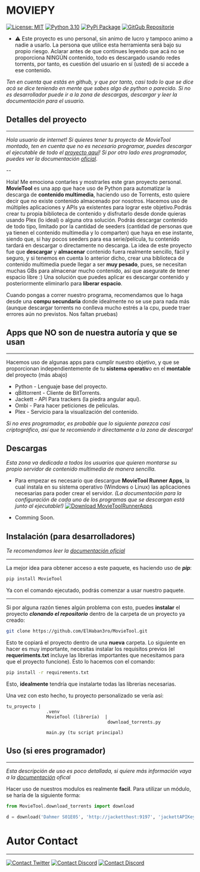 # MOVIEPY

[![License: MIT](https://img.shields.io/badge/License-MIT-yellowgreen.svg?style=flat-square)](https://opensource.org/licenses/MIT) [![Python 3.10](https://img.shields.io/badge/Python-3.10-blue.svg?style=flat-square&logo=python)](https://www.python.org/downloads/release/python-310/) [![PyPi Package](https://img.shields.io/badge/PyPi_Package-pip_install_MovieTool-yellow.svg?style=flat-square&logo=pypi)](https://pypi.org/project/MovieTool/) [![GitGub Repositorie](https://img.shields.io/badge/GitHub_Repositorie-MovieTool-gray.svg?style=flat-square&logo=github)](https://github.com/ElHaban3ro/MovieTool/)

* ⚠ Este proyecto es uno personal, sin animo de lucro y tampoco animo a nadie a usarlo. La persona que utilice esta herramienta será bajo su propio riesgo. Aclarar antes de que continues leyendo que acá no se proporciona NINGÚN contenido, todo es descargado usando redes torrents, por tanto, es cuestión del usuario en sí (usted) de si accede a ese contenido.

*Ten en cuenta que estás en github, y que por tanto, casi todo lo que se dice acá se dice teniendo en mente que sabes algo de python o parecido. Si no es desarrollador puede ir a la zona de descargas, descargar y leer la documentación para el usuario.*


## Detalles del proyecto

---
*Hola usuario de internet! Si quieres tener tu proyecto de MovieTool montado, ten en cuenta que no es necesario programar, puedes descargar el ejecutable de todo el [proyecto aquí](https://elhaban3ro.github.io/MTRA/)! Si por otro lado eres programador, puedes ver la documentación [oficial](https://github.com/ElHaban3ro/MovieTool/blob/main/docs/index.md)*.

--

Hola! Me emociona contarles y mostrarles este gran proyecto personal. **MovieTool** es una app que hace uso de Python para automatizar la descarga de **contenido multimedia**, haciendo uso de Torrents, esto quiere decir que no existe contenido almacenado por nosotros. Hacemos uso de múltiples aplicaciones y APIs ya existentes para lograr este objetivo.Podrás crear tu propia biblioteca de contenido y disfrutarlo desde donde quieras usando Plex (lo ideal) o alguna otra solución. Podrás descargar contenido de todo tipo, limitado por la cantidad de seeders (cantidad de personas que ya tienen el contenido multimedia y lo comparten) que haya en ese instante, siendo que, si hay pocos seeders para esa serie/película, tu contenido tardará en descargar o directamente no descarga. La idea de este proyecto fue que **descargar** y **almacenar** contenido fuera realmente sencillo, fácil y seguro, y si tenemos en cuenta lo anterior dicho, crear una biblioteca de contenido multimedia puede llegar a ser **muy pesado**, pues, se necesitan muchas GBs para almacenar mucho contenido, así que asegurate de tener espacio libre :) Una solución que puedes aplicar es descargar contenido y posteriormente eliminarlo para **liberar espacio**. 

Cuando pongas a correr nuestro programa, recomendamos que lo haga desde una **compu secundaria** donde idealmente no se use para nada más (aunque descargar torrents no conlleva mucho estrés a la cpu, puede traer errores aún no previstos. Nos faltan pruebas)








## Apps que NO son de nuestra autoría y que se usan

----
Hacemos uso de algunas apps para cumplir nuestro objetivo, y que se proporcionan independientemente de tu **sistema operativ**o en el **montable** del proyecto (más abajo)

- Python - Lenguaje base del proyecto.
- qBittorrent - Cliente de BitTorrents.
- Jackett - API Para trackers (la piedra angular aquí).
- Ombi - Para hacer peticiones de peliculas.
- Plex - Servicio para la visualización del contenido.

*Si no eres programador, es probable que lo siguiente parezca casi criptográfico, así que te recomiendo ir directamente a la zona de descarga!*

## Descargas
*Esta zona va dedicada a todos los usuarios que quieren montarse su propio servidor de contenido multimedia de manera sencilla.*

-  Para empezar es necesario que descargue **MovieTool Runner Apps**, la cual instala en su sistema operativo (Windows o Linux) las aplicaciones necesarias para poder crear el servidor. *(La documentación para la configuración de cada uno de los programas que se descargan está junto al ejecutable!)* [![Download MovieToolRunnerApps](https://img.shields.io/badge/Download-MovieTool_Runner_Apps-red.svg?style=flat-square)](https://elhaban3ro.github.io/MTRA/)


- Comming Soon.




## Instalación (para desarrolladores)

*Te recomendamos leer la [documentación oficial](https://github.com/ElHaban3ro/MovieTool/blob/main/docs/index.md)*

---
La mejor idea para obtener acceso a este paquete, es haciendo uso de ***pip***:
```bash
pip install MovieTool
```
Ya con el comando ejecutado, podrás comenzar a usar nuestro paquete.

---

Si por alguna razón tienes algún problema con esto, puedes **instalar** el proyecto ***clonando el repositorio*** dentro de la carpeta de un proyecto ya creado:
```bash
git clone https://github.com/ElHaban3ro/MovieTool.git
```

Esto te copiará el proyecto dentro de una **nueva** carpeta.
Lo siguiente en hacer es muy importante, necesitas instalar los requisitos previos (el **requeriments.txt** incluye las librerías importantes que necesitamos para que el proyecto funcione). Ésto lo hacemos con el comando:
```bash
pip install -r requirements.txt 
```

Esto, **idealmente** tendría que instalarte todas las librerias necesarias.


Una vez con esto hecho, tu proyecto personalizado se vería así:
```
tu_proyecto |
               .venv
               MovieTool (librería)  |
                                      download_torrents.py
                                     
               main.py (tu script principal)

```







## Uso (si eres programador)

---

*Esta descripción de uso es poco detallada, si quiere más información vaya a la [documentación](https://github.com/ElHaban3ro/MovieTool/blob/main/docs/index.md) ofical*

Hacer uso de nuestros modulos es realmente **facil**. Para utilizar un módulo, se haría de la siguiente forma:

```python
from MovieTool.download_torrents import download

d = download('Dahmer S01E05', 'http://jacketthost:9197', 'jackettAPIKey', 'http://qbtorrenthost:8080', 'admin', 'adminadmin', 'C:/users/yo/raw_movies/', 2000, False)
```




# Autor Contact
---

[![Contact Twitter](https://img.shields.io/badge/Twitter-ElHaban3ro-9cf.svg?style=for-the-badge&logo=twitter)](https://twitter.com/ElHaban3ro) [![Contact Discord](https://img.shields.io/badge/Discord-!%20Die()%231274-lightgray?style=for-the-badge&logo=discord)](https://discord.com) [![Contact Discord](https://img.shields.io/badge/GitHub-ElHaban3ro-lightgray?style=for-the-badge&logo=github)](https://github.com/ElHaban3ro)